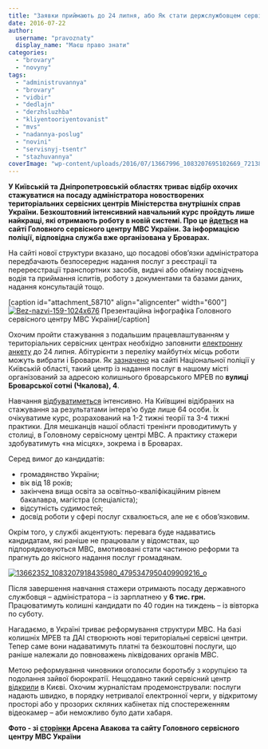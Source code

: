 ```yaml
---
title: "Заявки приймають до 24 липня, або Як стати держслужбовцем сервісного центру МВС у Броварах"
date: 2016-07-22
author: 
  username: "pravoznaty"
  display_name: "Маєш право знати"
categories: 
  - "brovary"
  - "novyny"
tags: 
  - "administruvannya"
  - "brovary"
  - "vidbir"
  - "dedlajn"
  - "derzhsluzhba"
  - "kliyentooriyentovanist"
  - "mvs"
  - "nadannya-poslug"
  - "novini"
  - "servisnyj-tsentr"
  - "stazhuvannya"
coverImage: "wp-content/uploads/2016/07/13667996_1083207695102669_7213828275872860519_o.jpg"
---
```


**У Київській та Дніпропетровській областях триває відбір охочих стажуватися на посаду адміністратора новостворених територіальних сервісних центрів Міністерства внутрішніх справ України. Безкоштовний інтенсивний навчальний курс пройдуть лише найкращі, які отримають роботу в новій системі. Про це [йдеться](https://hsc.gov.ua/2016/07/14/mvs-ogoloshuye-nabir-na-stazhuvannya-v-servisnih-tsentrah-mvs/) на сайті Головного сервісного центру МВС України. За інформацією поліції, відповідна служба вже організована у Броварах.**

На сайті нової структури вказано, що посадові обов’язки адміністратора передбачають безпосереднє надання послуг з реєстрації та перереєстрації транспортних засобів, видачі або обміну посвідчень водія та приймання іспитів, роботу з документами та базами даних, надання консультацій тощо.

\[caption id="attachment\_58710" align="aligncenter" width="600"\][![Bez-nazvi-159-1024x676](https://mpz.brovary.org/wp-content/uploads/2016/07/Bez-nazvi-159-1024x676.png)](https://mpz.brovary.org/wp-content/uploads/2016/07/Bez-nazvi-159-1024x676.png) Презентаційна інфографіка Головного сервісного центру МВС України\[/caption\]

Охочим пройти стажування з подальшим працевлаштуванням у територіальних сервісних центрах необхідно заповнити [електронну анкету](https://docs.google.com/forms/d/e/1FAIpQLSeKr3fvA3SZ2HonLeJoPtV5A0s4VHHpx6dFAibxjXBDVvszgw/viewform?c=0&w=1) до 24 липня. Абітурієнти з переліку майбутніх місць роботи можуть вибрати і Бровари. Як [зазначено](https://www.kv.npu.gov.ua/uk/publish/article/81664) на сайті Національної поліції у Київській області, такий центр із надання послуг в нашому місті організований за адресою колишнього броварського МРЕВ по **вулиці Броварської сотні (Чкалова), 4**.

Навчання [відбуватиметься](https://hsc.gov.ua/wp-content/uploads/2016/07/tablitsa_daty_Dnepr-Kiev.pdf) інтенсивно. На Київщині відібраних на стажування за результатами інтерв’ю буде лише 64 особи. Їх очікуватиме курс, розрахований на 1-2 тижні теорії та 3-4 тижні практики. Для мешканців нашої області тренінги проводитимуть у столиці, в Головному сервісному центрі МВС. А практику стажери здобуватимуть «на місцях», зокрема і в Броварах.

Серед вимог до кандидатів:

- громадянство України;
- вік від 18 років;
- закінчена вища освіта за освітньо-кваліфікаційним рівнем бакалавра, магістра (спеціаліста);
- відсутність судимостей;
- досвід роботи у сфері послуг схвалюється, але не є обов’язковим.

Окрім того, у службі акцентують: перевага буде надаватись  кандидатам, які раніше не працювали у відомствах, що підпорядковуються МВС, вмотивовані стати частиною реформи та прагнуть до якісного надання послуг громадянам.

[![13662352_1083207918435980_4795347950409909216_o](https://mpz.brovary.org/wp-content/uploads/2016/07/13662352_1083207918435980_4795347950409909216_o.jpg)](https://mpz.brovary.org/wp-content/uploads/2016/07/13662352_1083207918435980_4795347950409909216_o.jpg)

Після завершення навчання стажери отримають посаду державного службовця – адміністратора – із зарплатнею у **6 тис. грн.** Працюватимуть колишні кандидати по 40 годин на тиждень – із вівторка по суботу.

Нагадаємо, в Україні триває реформування структури МВС. На базі колишніх МРЕВ та ДАІ створюють нові територіальні сервісні центри. Тепер саме вони надаватимуть платні та безкоштовні послуги, що раніше належали до повноважень ліквідованих органів МВС.

Метою реформування чиновники оголосили боротьбу з корупцією та подолання зайвої бюрократії. Нещодавно такий сервісний центр [відкрили](https://www.youtube.com/watch?v=XPmP7h-nf4w) в Києві. Охочим журналістам продемонстрували: послуги надають швидко, в порядку нетривалої електронної черги, у відкритому просторі або у прозорих скляних кабінетах під спостереженням відеокамер – аби неможливо було дати хабаря.

**Фото - зі [сторінки](https://www.facebook.com/arsen.avakov.1/posts/1083209258435846) Арсена Авакова та сайту Головного сервісного центру МВС України**
